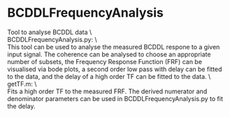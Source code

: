 # BCDDLFrequencyAnalysis
Tool to analyse BCDDL data \\\
BCDDLFrequencyAnalysis.py: \\\
This tool can be used to analyse the measured BCDDL respone to a given input signal.
The coherence can be analysed to choose an appropriate number of subsets, the Frequency 
Response Function (FRF) can be visualised via bode plots, a second order low pass 
with delay can be fitted to the data, and the delay of a high order TF can be fitted to the data. \\\
getTF.m: \\\
Fits a high order TF to the measured FRF. The derived numerator and denominator parameters can be used in BCDDLFrequencyAnalysis.py to fit the delay.
